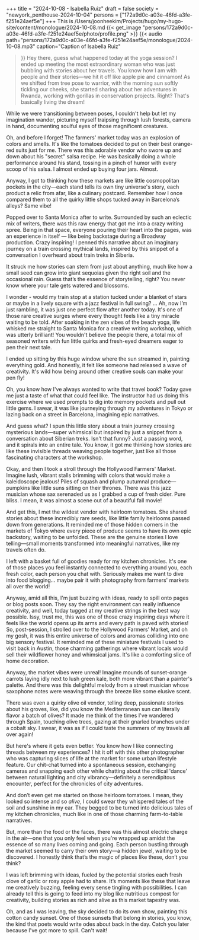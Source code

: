 +++
title = "2024-10-08 - Isabella Ruiz"
draft = false
society = "newyork_penthouse-2024-10-04"
persons = ["172a9d0c-a03e-46fd-a3fe-f251e24aef5e"]
+++
This is /Users/joonheekim/Projects/hugo/my-hugo-site/content/monologue/2024-10-08.md
{{< get_image "persons/172a9d0c-a03e-46fd-a3fe-f251e24aef5e/photo/profile.png" >}}
{{< audio
    path="persons/172a9d0c-a03e-46fd-a3fe-f251e24aef5e/monologue/2024-10-08.mp3" 
    caption="Caption of Isabella Ruiz"
>}}
Hey there, guess what happened today at the yoga session?
 I ended up meeting the most extraordinary woman who was just bubbling with stories about her travels. You know how I am with people and their stories—we hit it off like apple pie and cinnamon! As we shifted from tree pose to warrior, with the morning sun softly tickling our cheeks, she started sharing about her adventures in Rwanda, working with gorillas in conservation projects. Right? That's basically living the dream!

While we were transitioning between poses, I couldn't help but let my imagination wander, picturing myself traipsing through lush forests, camera in hand, documenting soulful eyes of those magnificent creatures. 

Oh, and before I forget! The farmers' market today was an explosion of colors and smells. It's like the tomatoes decided to put on their best orange-red suits just for me. There was this adorable vendor who swore up and down about his "secret" salsa recipe. He was basically doing a whole performance around his stand, tossing in a pinch of humor with every scoop of his salsa. I almost ended up buying four jars. Almost.

Anyway, I got to thinking how these markets are like little cosmopolitan pockets in the city—each stand tells its own tiny universe's story, each product a relic from afar, like a culinary postcard. Remember how I once compared them to all the quirky little shops tucked away in Barcelona’s alleys? Same vibe!

Popped over to Santa Monica after to write. Surrounded by such an eclectic mix of writers, there was this raw energy that got me into a crazy writing spree. Being in that space, everyone pouring their heart into the pages, was an experience in itself — like being backstage during a Broadway production. Crazy inspiring! I penned this narrative about an imaginary journey on a train crossing mythical lands, inspired by this snippet of a conversation I overheard about train treks in Siberia. 

It struck me how stories can stem from just about anything, much like how a small seed can grow into giant sequoias given the right soil and the occasional rain. Guess that’s the essence of storytelling, right? You never know where your tale gets watered and blossoms. 

I wonder - would my train stop at a station tucked under a blanket of stars or maybe in a lively square with a jazz festival in full swing? ... Ah, now I’m just rambling, it was just one perfect flow after another today. It's one of those rare creative surges where every thought feels like a tiny miracle waiting to be told.
 After soaking in the zen vibes of the beach yoga, life whisked me straight to Santa Monica for a creative writing workshop, which was utterly brilliant! You wouldn't believe the people there, a total mix of seasoned writers with fun little quirks and fresh-eyed dreamers eager to pen their next tale.

I ended up sitting by this huge window where the sun streamed in, painting everything gold. And honestly, it felt like someone had released a wave of creativity. It's wild how being around other creative souls can make your pen fly! 

Oh, you know how I've always wanted to write that travel book? Today gave me just a taste of what that could feel like. The instructor had us doing this exercise where we used prompts to dig into memory pockets and pull out little gems. I swear, it was like journeying through my adventures in Tokyo or lazing back on a street in Barcelona, imagining epic narratives.

And guess what? I spun this little story about a train journey crossing mysterious lands—super whimsical but inspired by just a snippet from a conversation about Siberian treks. Isn't that funny? Just a passing word, and it spirals into an entire tale. You know, it got me thinking how stories are like these invisible threads weaving people together, just like all those fascinating characters at the workshop.

Okay, and then I took a stroll through the Hollywood Farmers' Market. Imagine lush, vibrant stalls brimming with colors that would make a kaleidoscope jealous! Piles of squash and plump autumnal produce—pumpkins like little suns sitting on their thrones. There was this jazz musician whose sax serenaded us as I grabbed a cup of fresh cider. Pure bliss. I mean, it was almost a scene out of a beautiful fall movie!

And get this, I met the wildest vendor with heirloom tomatoes. She shared stories about these incredibly rare seeds, like little family heirlooms passed down from generations. It reminded me of those hidden corners in the markets of Tokyo where every piece of produce seems to have its own epic backstory, waiting to be unfolded. These are the genuine stories I love telling—small moments transformed into meaningful narratives, like my travels often do.

I left with a basket full of goodies ready for my kitchen chronicles. It's one of those places you feel instantly connected to everything around you, each fresh color, each person you chat with. Seriously makes me want to dive into food blogging... maybe pair it with photography from farmers' markets all over the world!

Anyway, amid all this, I'm just buzzing with ideas, ready to spill onto pages or blog posts soon. They say the right environment can really influence creativity, and well, today tugged at my creative strings in the best way possible. Issy, trust me, this was one of those crazy inspiring days where it feels like the world opens up its arms and every path is paved with stories!
 So, post-session, I strolled over to the Hollywood Farmers' Market, and oh my gosh, it was this entire universe of colors and aromas colliding into one big sensory festival. It reminded me of these miniature festivals I used to visit back in Austin, those charming gatherings where vibrant locals would sell their wildflower honey and whimsical jams. It's like a comforting slice of home decoration.

Anyway, the market vibes were unreal! Imagine mounds of sunset-orange carrots laying idly next to lush green kale, both more vibrant than a painter's palette. And there was this delightful melody from a street musician whose saxophone notes were weaving through the breeze like some elusive scent.

There was even a quirky olive oil vendor, telling deep, passionate stories about his groves, like, did you know the Mediterranean sun can literally flavor a batch of olives? It made me think of the times I've wandered through Spain, touching olive trees, gazing at their gnarled branches under a cobalt sky. I swear, it was as if I could taste the summers of my travels all over again!

But here's where it gets even better. You know how I like connecting threads between my experiences? I hit it off with this other photographer who was capturing slices of life at the market for some urban lifestyle feature. Our chit-chat turned into a spontaneous session, exchanging cameras and snapping each other while chatting about the critical 'dance' between natural lighting and city vibrancy—definitely a serendipitous encounter, perfect for the chronicles of city adventures.

And don’t even get me started on those heirloom tomatoes. I mean, they looked so intense and so _alive_, I could swear they whispered tales of the soil and sunshine in my ear. They begged to be turned into delicious tales of my kitchen chronicles, much like in one of those charming farm-to-table narratives.

But, more than the food or the faces, there was this almost electric charge in the air—one that you only feel when you're wrapped up amidst the essence of so many lives coming and going. Each person bustling through the market seemed to carry their own story—a hidden jewel, waiting to be discovered. I honestly think that’s the magic of places like these, don’t you think?

I was left brimming with ideas, fueled by the potential stories each fresh clove of garlic or rosy apple had to share. It’s moments like these that leave me creatively buzzing, feeling every sense tingling with possibilities. I can already tell this is going to feed into my blog like nutritious compost for creativity, building stories as rich and alive as this market tapestry was.

Oh, and as I was leaving, the sky decided to do its own show, painting this cotton candy sunset. One of those sunsets that belong in stories, you know, the kind that poets would write odes about back in the day.
Catch you later because I've got more to spill. Can't wait!
